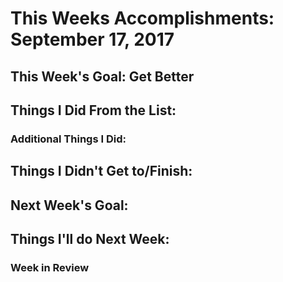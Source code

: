# This Weeks Accomplishments: September 17, 2017

## This Week's Goal: Get Better

## Things I Did From the List:

### Additional Things I Did:

## Things I Didn't Get to/Finish:

## Next Week's Goal: 

## Things I'll do Next Week:

### Week in Review
